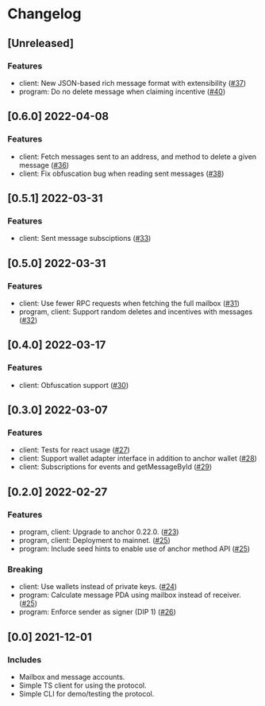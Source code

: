 # Changelog

## [Unreleased]

### Features

* client: New JSON-based rich message format with extensibility ([#37](https://github.com/usedispatch/pull/37))
* program: Do no delete message when claiming incentive ([#40](https://github.com/usedispatch/pull/40))

## [0.6.0] 2022-04-08

### Features

* client: Fetch messages sent to an address, and method to delete a given message ([#36](https://github.com/usedispatch/pull/36))
* client: Fix obfuscation bug when reading sent messages ([#38](https://github.com/usedispatch/msg/pull/38))

## [0.5.1] 2022-03-31

### Features

* client: Sent message subsciptions ([#33](https://github.com/usedispatch/msg/pull/33))

## [0.5.0] 2022-03-31

### Features

* client: Use fewer RPC requests when fetching the full mailbox ([#31](https://github.com/usedispatch/msg/pull/31))
* program, client: Support random deletes and incentives with messages ([#32](https://github.com/usedispatch/msg/pull/32))

## [0.4.0] 2022-03-17

### Features

* client: Obfuscation support ([#30](https://github.com/usedispatch/msg/pull/30))

## [0.3.0] 2022-03-07

### Features

* client: Tests for react usage ([#27](https://github.com/usedispatch/msg/pull/27))
* client: Support wallet adapter interface in addition to anchor wallet ([#28](https://github.com/usedispatch/msg/pull/28))
* client: Subscriptions for events and getMessageById ([#29](https://github.com/usedispatch/msg/pull/29))

## [0.2.0] 2022-02-27

### Features

* program, client: Upgrade to anchor 0.22.0. ([#23](https://github.com/usedispatch/msg/pull/23))
* program, client: Deployment to mainnet. ([#25](https://github.com/usedispatch/msg/pull/25))
* program: Include seed hints to enable use of anchor method API ([#25](https://github.com/usedispatch/msg/pull/25))

### Breaking

* client: Use wallets instead of private keys. ([#24](https://github.com/usedispatch/msg/pull/24))
* program: Calculate message PDA using mailbox instead of receiver. ([#25](https://github.com/usedispatch/msg/pull/25))
* program: Enforce sender as signer (DIP 1) ([#26](https://github.com/usedispatch/msg/pull/26))

## [0.0] 2021-12-01

### Includes

* Mailbox and message accounts.
* Simple TS client for using the protocol.
* Simple CLI for demo/testing the protocol.
